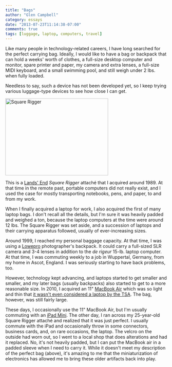 ```yaml
---
title: "Bags"
author: "Glen Campbell"
category: essays
date: "2013-07-23T11:14:38-07:00"
comments: true
tags: [luggage, laptop, computers, travel]
---
```

Like many people in technology-related careers, I have long searched
for the perfect carrying bag. Ideally, I would like to have a bag
or backpack that can hold a weeks' worth of clothes, a full-size
desktop computer and monitor, spare printer and paper, my camera
and extra lenses, a full-size MIDI keyboard, and a small swimming
pool, and still weigh under 2 lbs. when fully loaded.

Needless to say, such a device has not been developed yet, so I
keep trying various luggage-type devices to see how close I can
get.

<a href="http://www.flickr.com/photos/gecampbell/9349916099/" title="Square Rigger by gecampbell, on Flickr"><img src="http://farm8.staticflickr.com/7395/9349916099_8e1ee05b99_n.jpg" width="320" height="240" alt="Square Rigger" class="pull-right"></a>

This is a [Lands' End](http://www.landsend.com) *Square Rigger*
attach&eacute; that I acquired around 1989.  At that time in the
remote past, portable computers did not really exist, and I used
the case for mostly transporting notebooks, pens, and paper, to and
from my work.

When I finally acquired a laptop for work, I also acquired the first
of many laptop bags. I don't recall all the details, but I'm sure
it was heavily padded and weighed a ton, because the laptop computers
at the time were around 12 lbs.  The Square Rigger was set aside,
and a succession of laptops and their carrying apparatus followed,
usually of ever-increasing sizes.

Around 1999, I reached my personal baggage capacity. At that time,
I was using a [Lowepro](http://www.lowepro.com) photographer's
backpack. It could carry a full-sized SLR camera and 3-4 lenses in
addition to the *de rigeur* 15-lb. laptop computer. At that time,
I was commuting weekly to a job in Wuppertal, Germany, from my home
in Ascot, England. I was seriously starting to have back problems,
too.

However, technology kept advancing, and laptops started to get
smaller and smaller, and my later bags (usually backpacks) also
started to get to a more reasonable size. In 2010, I acquired an
11" [MacBook Air](http://www.apple.com/macbook-air/) which was so
light and thin that [it wasn't even considered a laptop by the
TSA](http://blog.tsa.gov/2010/11/macbook-airs-along-with-many-other.html).
The bag, however, was still fairly large.

These days, I occasionally use the 11" MacBook Air, but I'm usually
commuting with an [iPad Mini](http://www.apple.com/ipad-mini/overview/).
The other day, I ran across my 25-year-old Square Rigger attach&eacute;
and realized that it was just perfect. I usually commute with the
iPad and occasionally throw in some connectors, business cards,
and, on rare occasions, the laptop. The velcro on the outside had
worn out, so I went to a local shop that does alterations and had
it replaced.  No, it's not heavily padded, but I can put the MacBook
air in a padded sleeve when I need to carry it. While it doesn't
meet my description of the perfect bag (above), it's amazing to me
that the miniaturization of electronics has allowed me to bring
these older artifacts back into play.
